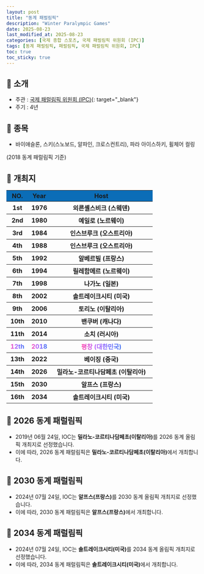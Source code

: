 ```yaml
---
layout: post
title: "동계 패럴림픽"
description: "Winter Paralympic Games"
date: 2025-08-23
last_modified_at: 2025-08-23
categories: [국제 종합 스포츠, 국제 패럴림픽 위원회 (IPC)]
tags: [동계 패럴림픽, 패럴림픽, 국제 패럴림픽 위원회, IPC]
toc: true
toc_sticky: true
---
```

## 📜 소개
* 주관 : [국제 패럴림픽 위원회 (IPC)](https://www.paralympic.org/){: target="_blank"}
* 주기 : 4년

## 📜 종목
* 바이애슬론, 스키(스노보드, 알파인, 크로스컨트리), 파라 아이스하키, 휠체어 컬링

(2018 동계 패럴림픽 기준)

## 📜 개최지
<html>

<head>
    <meta charset="UTF-8">
</head>

<body>
    <table>
        <tr style="background: #0B6DB7;">
            <th style="width: 15%; font-weight: bold;">NO.</th>
            <th style="width: 15%; font-weight: bold;">Year</th>
            <th style="width: 70%; font-weight: bold;">Host</th>
        </tr>
        <tr>
            <th>1st</th>
            <th>1976</th>
            <th>외른셸스비크 (스웨덴)</th>
        </tr>
        <tr>
            <th>2nd</th>
            <th>1980</th>
            <th>예일로 (노르웨이)</th>
        </tr>
        <tr>
            <th>3rd</th>
            <th>1984</th>
            <th>인스브루크 (오스트리아)</th>
        </tr>
        <tr>
            <th>4th</th>
            <th>1988</th>
            <th>인스브루크 (오스트리아)</th>
        </tr>
        <tr>
            <th>5th</th>
            <th>1992</th>
            <th>알베르빌 (프랑스)</th>
        </tr>
        <tr>
            <th>6th</th>
            <th>1994</th>
            <th>릴레함메르 (노르웨이)</th>
        </tr>
        <tr>
            <th>7th</th>
            <th>1998</th>
            <th>나가노 (일본)</th>
        </tr>
        <tr>
            <th>8th</th>
            <th>2002</th>
            <th>솔트레이크시티 (미국)</th>
        </tr>
        <tr>
            <th>9th</th>
            <th>2006</th>
            <th>토리노 (이탈리아)</th>
        </tr>
        <tr>
            <th>10th</th>
            <th>2010</th>
            <th>밴쿠버 (캐나다)</th>
        </tr>
        <tr>
            <th>11th</th>
            <th>2014</th>
            <th>소치 (러시아)</th>
        </tr>
        <tr>
            <th><span style="background: text linear-gradient(to right, #FF43A8, #BE5DFA, #776CFF, #4172F2); font-weight: bold; -webkit-background-clip: text; -webkit-text-fill-color: transparent;">12th</span></th>
            <th><span style="background: text linear-gradient(to right, #FF43A8, #BE5DFA, #776CFF, #4172F2); font-weight: bold; -webkit-background-clip: text; -webkit-text-fill-color: transparent;">2018</span></th>
            <th><span style="background: text linear-gradient(to right, #FF43A8, #BE5DFA, #776CFF, #4172F2); font-weight: bold; -webkit-background-clip: text; -webkit-text-fill-color: transparent;">평창 (대한민국)</span></th>
        </tr>
        <tr>
            <th>13th</th>
            <th>2022</th>
            <th>베이징 (중국)</th>
        </tr>
        <tr>
            <th>14th</th>
            <th>2026</th>
            <th>밀라노-코르티나담페초 (이탈리아)</th>
        </tr>
        <tr>
            <th>15th</th>
            <th>2030</th>
            <th>알프스 (프랑스)</th>
        </tr>
        <tr>
            <th>16th</th>
            <th>2034</th>
            <th>솔트레이크시티 (미국)</th>
        </tr>
    </table>
</body>

</html>

## 📜 2026 동계 패럴림픽
* 2019년 06월 24일, IOC는 <span style="font-weight: bold;">밀라노-코르티나담페초(이탈리아)</span>를 2026 동계 올림픽 개최지로 선정했습니다.
* 이에 따라, 2026 동계 패럴림픽은 <span style="font-weight: bold;">밀라노-코르티나담페초(이탈리아)</span>에서 개최합니다.

## 📜 2030 동계 패럴림픽
* 2024년 07월 24일, IOC는 <span style="font-weight: bold;">알프스(프랑스)</span>를 2030 동계 올림픽 개최지로 선정했습니다.
* 이에 따라, 2030 동계 패럴림픽은 <span style="font-weight: bold;">알프스(프랑스)</span>에서 개최합니다.

## 📜 2034 동계 패럴림픽
* 2024년 07월 24일, IOC는 <span style="font-weight: bold;">솔트레이크시티(미국)</span>를 2034 동계 올림픽 개최지로 선정했습니다.
* 이에 따라, 2034 동계 패럴림픽은 <span style="font-weight: bold;">솔트레이크시티(미국)</span>에서 개최합니다.
